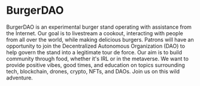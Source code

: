 # BurgerDAO
BurgerDAO is an experimental burger stand operating with assistance from the Internet.
Our goal is to livestream a cookout, interacting with people from all over the world, while making delicious burgers.
Patrons will have an opportunity to join the Decentralized Autonomous Organization (DAO) to help govern the stand into a legitimate tour de force.
Our aim is to build community through food, whether it's IRL or in the metaverse. We want to provide positive vibes, good times, and education on topics surrounding tech, blockchain, drones, crypto, NFTs, and DAOs.
Join us on this wild adventure. 
